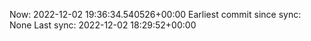 Now: 2022-12-02 19:36:34.540526+00:00 Earliest commit since sync: None Last sync: 2022-12-02 18:29:52+00:00
